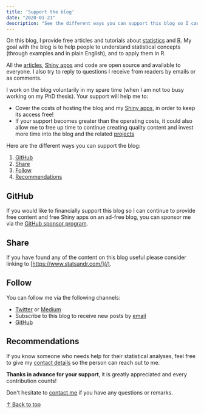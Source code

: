 ```yaml
---
title: 'Support the blog'
date: "2020-01-21"
description: "See the different ways you can support this blog so I can continue to provide free content. Any help is greatly appreciated. Thanks in advance!"
---
```


On this blog, I provide free articles and tutorials about [statistics](/tags/statistics/) and [R](/tags/r/). My goal with the blog is to help people to understand statistical concepts (through examples and in plain English), and to apply them in R.

All the [articles](/blog/), [Shiny apps](/tags/shiny/) and code are open source and available to everyone. I also try to reply to questions I receive from readers by emails or as comments.

I work on the blog voluntarily in my spare time (when I am not too busy working on my PhD thesis). Your support will help me to:

* Cover the costs of hosting the blog and my [Shiny apps](/tags/shiny/), in order to keep its access free!
* If your support becomes greater than the operating costs, it could also allow me to free up time to continue creating quality content and invest more time into the blog and the related [projects](https://github.com/AntoineSoetewey)

Here are the different ways you can support the blog:

1. [GitHub](#github)
1. [Share](#share)
1. [Follow](#follow)
1. [Recommendations](#recommendations)

<a name="github"></a>
## GitHub

If you would like to financially support this blog so I can continue to provide free content and free Shiny apps on an ad-free blog, you can sponsor me via the [GitHub sponsor program](https://github.com/sponsors/AntoineSoetewey).

<a name="share"></a>
## Share

If you have found any of the content on this blog useful please consider linking to [https://www.statsandr.com/](/).

<a name="follow"></a>
## Follow

You can follow me via the following channels:

* [Twitter](https://twitter.com/statsandr) or [Medium](https://medium.com/@ant.soetewey)
* Subscribe to this blog to receive new posts by [email](/subscribe/)
* [GitHub](https://github.com/AntoineSoetewey)

<a name="recommendations"></a>
## Recommendations

If you know someone who needs help for their statistical analyses, feel free to give my [contact details](/contact/) so the person can reach out to me.

**Thanks in advance for your support**, it is greatly appreciated and every contribution counts!

Don't hesitate to [contact me](/contact/) if you have any questions or remarks.

[&uarr; Back to top](#top)
